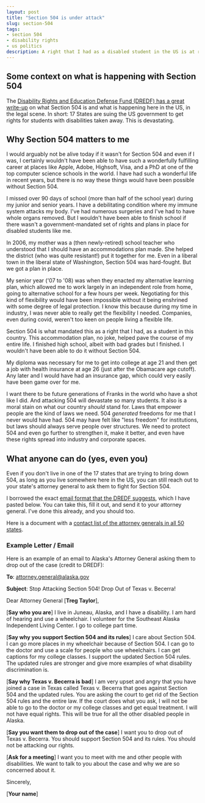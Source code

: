 ```yaml
---
layout: post
title: "Section 504 is under attack"
slug: section-504
tags:
- section 504
- disability rights
- us politics
description: A right that I had as a disabled student in the US is at risk of being destroyed.
---
```


## Some context on what is happening with Section 504
The [Disability Rights and Education Defense Fund (DREDF) has a great write-up](https://dredf.org/protect-504/) on what Section 504 is and what is happening here in the US, in the legal scene. In short: 17 States are suing the US government to get rights for students with disabilities taken away. This is devastating.

## Why Section 504 matters to me
I would arguably not be alive today if it wasn't for Section 504 and even if I was, I certainly wouldn't have been able to have such a wonderfully fulfilling career at places like Apple, Adobe, Highsoft, Visa, and a PhD at one of the top computer science schools in the world. I have had such a wonderful life in recent years, but there is no way these things would have been possible without Section 504.

I missed over 90 days of school (more than half of the school year) during my junior and senior years. I have a debilitating condition where my immune system attacks my body. I've had numerous surgeries and I've had to have whole organs removed. But I wouldn't have been able to finish school if there wasn't a government-mandated set of rights and plans in place for disabled students like me.

In 2006, my mother was a (then newly-retired) school teacher who understood that I should have an accommodations plan made. She helped the district (who was quite resistant!) put it together for me. Even in a liberal town in the liberal state of Washington, Section 504 was hard-fought. But we got a plan in place.

My senior year ('07 to '08) was when they enacted my alternative learning plan, which allowed me to work largely in an independent role from home, going to alternative school for a few hours per week. Negotiating for this kind of flexibility would have been impossible without it being enshrined with some degree of legal protection. I know this because during my time in industry, I was never able to really get the flexibility I needed. Companies, even during covid, weren't too keen on people living a flexible life.

Section 504 is what mandated this as a right that I had, as a student in this country. This accommodation plan, no joke, helped pave the course of my entire life. I finished high school, albeit with bad grades but I finished. I wouldn't have been able to do it without Section 504.

My diploma was necessary for me to get into college at age 21 and then get a job with health insurance at age 26 (just after the Obamacare age cutoff). Any later and I would have had an insurance gap, which could very easily have been game over for me.

I want there to be future generations of Franks in the world who have a shot like I did. And attacking 504 will devastate so many students. It also is a moral stain on what our country *should* stand for. Laws that empower people are the kind of laws we need. 504 *generated* freedoms for me that I never would have had. 504 may have felt like "less freedom" for institutions, but laws should always serve people over structures. We need to protect 504 and even go further to strengthen it, make it better, and even have these rights spread into industry and corporate spaces.

## What anyone can do (yes, even you)

Even if you don't live in one of the 17 states that are trying to bring down 504, as long as you live somewhere here in the US, you can still reach out to your state's attorney general to ask them to fight for Section 504.

I borrowed the exact [email format that the DREDF suggests](https://dredf.org/protect-504/), which I have pasted below. You can take this, fill it out, and send it to your attorney general. I've done this already, and you should too.

Here is a document with a [contact list of the attorney generals in all 50 states](https://docs.google.com/document/d/e/2PACX-1vRDybwpX8OLsOhc6ldIje6atdlmmS8VwdYh4uEEE-ibyGPG1N7HDT9v71RBi-IZeU0mEurDLgPhO2v_/pub).

### Example Letter / Email
Here is an example of an email to Alaska's Attorney General asking them to drop out of the case (credit to DREDF):

**To**: attorney.general@alaska.gov

**Subject**: Stop Attacking Section 504! Drop Out of Texas v. Becerra!

Dear Attorney General [**Treg Taylor**],

[**Say who you are**] I live in Juneau, Alaska, and I have a disability. I am hard of hearing and use a wheelchair. I volunteer for the Southeast Alaska Independent Living Center. I go to college part time. 

[**Say why you support Section 504 and its rules**] I care about Section 504. I can go more places in my wheelchair because of Section 504. I can go to the doctor and use a scale for people who use wheelchairs. I can get captions for my college classes. I support the updated Section 504 rules. The updated rules are stronger and give more examples of what disability discrimination is. 

[**Say why Texas v. Becerra is bad**] I am very upset and angry that you have joined a case in Texas called Texas v. Becerra that goes against Section 504 and the updated rules. You are asking the court to get rid of the Section 504 rules and the entire law. If the court does what you ask, I will not be able to go to the doctor or my college classes and get equal treatment. I will not have equal rights. This will be true for all the other disabled people in Alaska. 

[**Say you want them to drop out of the case**] I want you to drop out of Texas v. Becerra. You should support Section 504 and its rules. You should not be attacking our rights. 

[**Ask for a meeting**] I want you to meet with me and other people with disabilities. We want to talk to you about the case and why we are so concerned about it. 

Sincerely,

[**Your name**]